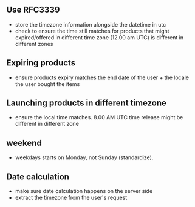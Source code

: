 ## Use RFC3339

- store the timezone information alongside the datetime in utc
- check to ensure the time still matches for products that might expired/offered in different time zone (12.00 am UTC) is different in different zones

## Expiring products

- ensure products expiry matches the end date of the user + the locale the user bought the items

## Launching products in different timezone

- ensure the local time matches. 8.00 AM UTC time release might be different in different zone

## weekend

- weekdays starts on Monday, not Sunday (standardize).


## Date calculation
- make sure date calculation happens on the server side
- extract the timezone from the user's request 
